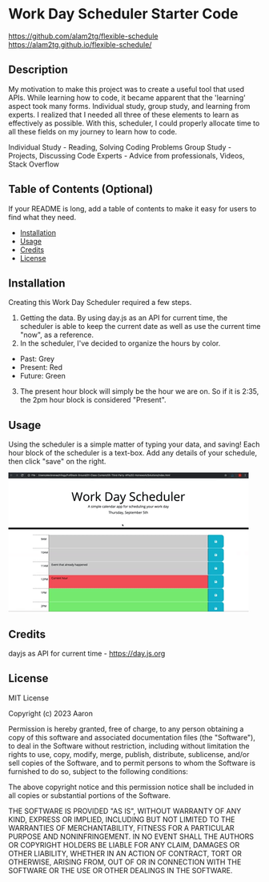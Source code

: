 # Work Day Scheduler Starter Code
https://github.com/alam2tg/flexible-schedule
https://alam2tg.github.io/flexible-schedule/

## Description
My motivation to make this project was to create a useful tool that used APIs. While learning how to code, it became apparent that the 'learning' aspect took many forms. Individual study, group study, and learning from experts. I realized that I needed all three of these elements to learn as effectively as possible. With this, scheduler, I could properly allocate time to all these fields on my journey to learn how to code. 

Individual Study - Reading, Solving Coding Problems
Group Study - Projects, Discussing Code
Experts - Advice from professionals, Videos, Stack Overflow

## Table of Contents (Optional)

If your README is long, add a table of contents to make it easy for users to find what they need.

- [Installation](#installation)
- [Usage](#usage)
- [Credits](#credits)
- [License](#license)

## Installation
Creating this Work Day Scheduler required a few steps.
1. Getting the data. By using day.js as an API for current time, the scheduler is able to keep the current date as well as use the current time "now", as a reference.
2. In the scheduler, I've decided to organize the hours by color. 
- Past: Grey
- Present: Red
- Future: Green

3. The present hour block will simply be the hour we are on. So if it is 2:35, the 2pm hour block is considered "Present". 

## Usage
Using the scheduler is a simple matter of typing your data, and saving!
Each hour block of the scheduler is a text-box. Add any details of your schedule, then click "save" on the right.

![scheduler-demo](assets/images/scheduler-demo.gif)

## Credits
dayjs as API for current time - https://day.js.org 

## License
MIT License

Copyright (c) 2023 Aaron

Permission is hereby granted, free of charge, to any person obtaining a copy
of this software and associated documentation files (the "Software"), to deal
in the Software without restriction, including without limitation the rights
to use, copy, modify, merge, publish, distribute, sublicense, and/or sell
copies of the Software, and to permit persons to whom the Software is
furnished to do so, subject to the following conditions:

The above copyright notice and this permission notice shall be included in all
copies or substantial portions of the Software.

THE SOFTWARE IS PROVIDED "AS IS", WITHOUT WARRANTY OF ANY KIND, EXPRESS OR
IMPLIED, INCLUDING BUT NOT LIMITED TO THE WARRANTIES OF MERCHANTABILITY,
FITNESS FOR A PARTICULAR PURPOSE AND NONINFRINGEMENT. IN NO EVENT SHALL THE
AUTHORS OR COPYRIGHT HOLDERS BE LIABLE FOR ANY CLAIM, DAMAGES OR OTHER
LIABILITY, WHETHER IN AN ACTION OF CONTRACT, TORT OR OTHERWISE, ARISING FROM,
OUT OF OR IN CONNECTION WITH THE SOFTWARE OR THE USE OR OTHER DEALINGS IN THE
SOFTWARE.